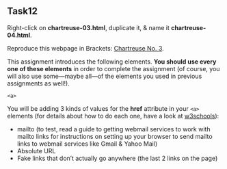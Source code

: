 ## Task12
Right-click on **chartreuse-03.html**, duplicate it, & name it **chartreuse-04.html**.

Reproduce this webpage in Brackets: [Chartreuse No. 3](pdfs/chartreuse-03.pdf).

This assignment introduces the following elements. **You should use every one of these elements** in order to complete the assignment (of course, you will also use some—maybe all—of the elements you used in previous assignments as well!).
```
<a>
```
You will be adding 3 kinds of values for the **href** attribute in your `<a>` elements (for details about how to do each one, have a look at [w3schools](https://www.w3schools.com/html/html_links.asp)):

- mailto (to test, read a guide to getting webmail services to work with mailto links for instructions on setting up your browser to send mailto links to webmail services like Gmail & Yahoo Mail)
- Absolute URL
- Fake links that don’t actually go anywhere (the last 2 links on the page)
